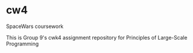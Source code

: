 # cw4
SpaceWars coursework

This is Group 9's cwk4 assignment repository for Principles of Large-Scale Programming
